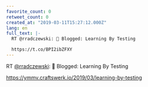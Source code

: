 ```yaml
---
favorite_count: 0
retweet_count: 0
created_at: "2019-03-11T15:27:12.000Z"
lang: en
full_text: |-
  RT @rradczewski: 📖 Blogged: Learning By Testing

  https://t.co/BPI2ibZFXY
---
```


RT [@rradczewski](https://twitter.com/rradczewski): 📖 Blogged: Learning By
Testing

<https://ymmv.craftswerk.io/2019/03/learning-by-testing>

